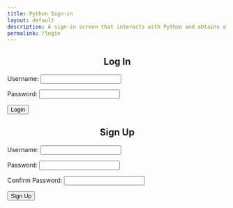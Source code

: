 ```yaml
---
title: Python Sign-in
layout: default
description: A sign-in screen that interacts with Python and obtains a user.
permalink: /login
---
```


<p><h2 style="text-align: center">Log In</h2></p>
<form id="form">
    <p><label>
        Username:
        <input type="text" name="name" id="loginName" required="" />
    </label></p>
    <p><label>
        Password:
        <input type="password" name="password" id="loginPassword" required="" />
    </label></p>
    <p><button class="btn btn-dark button" type="submit">Login</button></p>
    <p id="message"></p>
</form>
<p><h2 style="text-align: center">
    Sign Up
</h2></p>
<p><label>
    Username:
    <input type="text" name="name" id="name" required="" />
</label></p>
<p><label>
    Password:
    <input type="password" name="password" id="password" required="" />
</label></p>
<p><label>
    Confirm Password:
    <input type="password" name="password" id="passwordConfirm" required="" />
</label></p>
<p><button class="btn btn-dark button" type="submit" id="signUp">Sign Up</button></p>
<p id="message2"></p>
<script src="assets/js/login.js"></script>
<script>
    document.getElementById("form").addEventListener("submit", (event) => {
        event.preventDefault();
        const url = "tbd";
        // const url = "http://172.20.159.234:8087/api/names/"
        const body = {
            name: document.getElementById("loginName").value,
            password: document.getElementById("loginPassword").value,
        };
        const requestOptions = {
            method: 'POST',
            // mode: 'cors',
            // cache: 'no-cache',
            // credentials: 'same-origin',
            body: JSON.stringify(body),
            headers: {
                "Content-Type": "application/json",
            },
        };
        fetch(url, requestOptions)
            .then(response => {
                console.log(response)
                if (response.status === 200){
                    return response.json()
                }
                else if (response.status === 210) {
                    document.getElementById("message").innerHTML = "Username must be more than 2 characters";
                    return
                }
                else if (response.status === 211) {
                    document.getElementById("message").innerHTML = "Username not found";
                    return
                }
                else if (response.status === 212) {
                    document.getElementById("message").innerHTML = "Password incorrect";
                    return
                }
                else {
                    document.getElementById("message").innerHTML = "Error " + response.status;
                    return
                }
            })
            .then(data => {
                if (data.message == "name is missing") {
                    document.getElementById("message").innerHTML = "Username must be more than 2 characters";
                    return
                }
                else if (data.message == "invalid username") {
                    document.getElementById("message").innerHTML = "Username not found";
                    return
                }
                else if (data.message == "wrong password") {
                    document.getElementById("message").innerHTML = "Password incorrect";
                    return
                }
                const message = 'Login success: ' + data.name;
                document.getElementById("message").innerHTML = message;
                if (data.message != undefined)
                return document.getElementById("message").innerHTML ="Error: " +  data.message;
                localStorage.setItem("name", data.name);
            })
            .catch(response => {
                const message = response.message;
                
                document.getElementById("message").innerHTML = "Error: " + message;
                localStorage.removeItem("name");
            });
    });
</script>